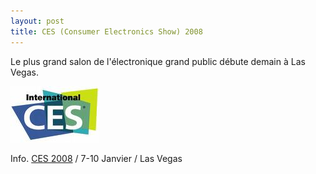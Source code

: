 ```yaml
---
layout: post
title: CES (Consumer Electronics Show) 2008
---
```


Le plus grand salon de l'électronique grand public débute demain à Las Vegas.  


<img src="/assets/images/blog/Logos/CES_Logo_1.jpeg" alt="" />  


Info. <a href="http://www.cesweb.org/">CES 2008</a> / 7-10 Janvier / Las Vegas